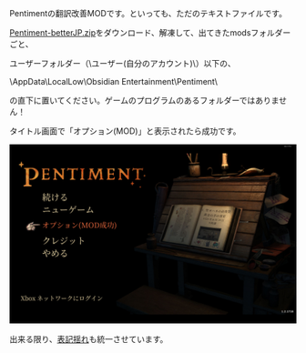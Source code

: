Pentimentの翻訳改善MODです。といっても、ただのテキストファイルです。

[Pentiment-betterJP.zip](https://github.com/youkoseki/pentiment-betterjp/raw/main/Pentiment-betterJP.zip)をダウンロード、解凍して、出てきたmodsフォルダーごと、

ユーザーフォルダー（\\ユーザー\(自分のアカウント)\）以下の、

\AppData\LocalLow\Obsidian Entertainment\Pentiment\

の直下に置いてください。ゲームのプログラムのあるフォルダーではありません！

タイトル画面で「オプション(MOD)」と表示されたら成功です。

![test image](title_screen.jpg)

出来る限り、[表記揺れ](https://github.com/youkoseki/pentiment-betterjp/blob/main/tools/pentiment_autocorrect.py)も統一させています。